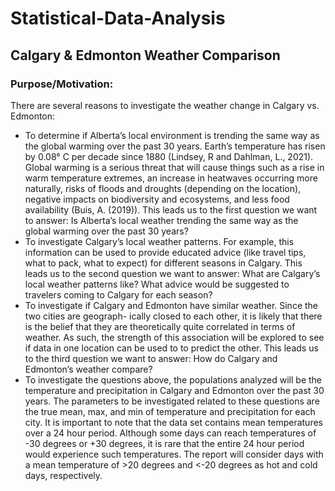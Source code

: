 # Statistical-Data-Analysis
## Calgary & Edmonton Weather Comparison

### Purpose/Motivation:
There are several reasons to investigate the weather change in Calgary vs. Edmonton:  
- To determine if Alberta’s local environment is trending the same way as the global warming over the past 30 years. Earth’s temperature has risen by 0.08° C per decade since 1880 (Lindsey, R and Dahlman, L., 2021). Global warming is a serious threat that will cause things such as a rise in warm temperature extremes, an increase in heatwaves occurring more naturally, risks of floods and droughts (depending on the location), negative impacts on biodiversity and ecosystems, and less food availability (Buis, A. (2019)). This leads us to the first question we want to answer: Is Alberta’s local weather trending the same way as the global warming over the past 30 years?  
- To investigate Calgary’s local weather patterns. For example, this information can be used to provide educated advice (like travel tips, what to pack, what to expect) for different seasons in Calgary. This leads us to the second question we want to answer: What are Calgary’s local weather patterns like? What advice would be suggested to travelers coming to Calgary for each season?  
- To investigate if Calgary and Edmonton have similar weather. Since the two cities are geograph- ically closed to each other, it is likely that there is the belief that they are theoretically quite correlated in terms of weather. As such, the strength of this association will be explored to see if data in one location can be used to to predict the other. This leads us to the third question we want to answer: How do Calgary and Edmonton’s weather compare?  
- To investigate the questions above, the populations analyzed will be the temperature and precipitation in Calgary and Edmonton over the past 30 years. The parameters to be investigated related to these questions are the true mean, max, and min of temperature and precipitation for each city. It is important to note that the data set contains mean temperatures over a 24 hour period. Although some days can reach temperatures of -30 degrees or +30 degrees, it is rare that the entire 24 hour period would experience such temperatures. The report will consider days with a mean temperature of >20 degrees and <-20 degrees as hot and cold days, respectively.

